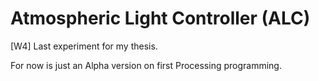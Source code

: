 # Atmospheric Light Controller (ALC)

[W4] Last experiment for my thesis. 

For now is just an Alpha version on first Processing programming. 
